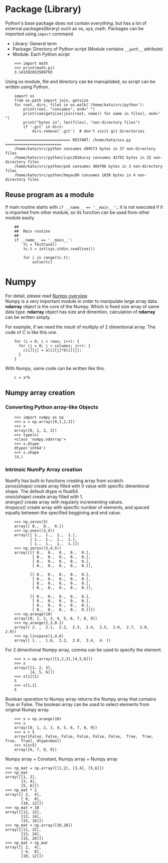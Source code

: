 # Package (Library)

Python's base package does not contain *everything*, but has a lot of external packages(library) such as os, sys, math. Packages can be imported using `import` command.

- Library: General term
- Package: Directory of Python script (Module contains `__path__` attribute)
- Module: Each Python script

```
    >>> import math
    >>> print(math.pi)
    3.141592653589793
```

Using os module, file and directory can be manupilated, so script can be written using Python.

```
    import os
    from os.path import join, getsize
    for root, dirs, files in os.walk('/home/kato/src/python'):
        print(root, "consumes", end=" ")
        print(sum(getsize(join(root, name)) for name in files), end=" ")
        print("bytes in", len(files), "non-directory files")
        if '.git' in dirs:
            dirs.remove('.git')  # don't visit git directories
    
    ========================= RESTART: /home/kato/xxx.py =========================
    /home/kato/src/python consumes 499573 bytes in 37 non-directory files
    /home/kato/src/python/icpc2016ucsy consumes 42702 bytes in 32 non-directory files
    /home/kato/src/python/ps6 consumes 484706 bytes in 3 non-directory files
    /home/kato/src/python/hmyau99 consumes 1838 bytes in 4 non-directory files
```


## Reuse program as a module
If main routine starts with `if __name__ == '__main__':`, it is not executed if it is imported from other module, so its function can be used from other module easily.

```
    ##
    ##  Main routine
    ##
    if __name__ == '__main__':
        tc = TestCase()
        tc.t = int(sys.stdin.readline())
    
        for i in range(tc.t):
            solve(tc)
```

# Numpy

For detail, please read [Numpy overview](https://docs.scipy.org/doc/numpy/)  
Numpy is a very important module in order to manipulate large array data. **ndarray** object is the core of the Numpy. Which is fixed size array of same data type. **ndarray** object has size and dimention, calculation of **ndarray** can be written simply.

For example, if we need the result of multiply of 2 dimentional array. The code of *C* is like this one.

```
    for (i = 0; i < rows; i++): {
      for (j = 0; j < columns; j++): {
        c[i][j] = a[i][j]*b[i][j];
      }
    }
```

With *Numpy*, same code can be written like this.

```
    c = a*b
```

## Numpy array creation

### Converting Python array-like Objects

```
    >>> import numpy as np
    >>> x = np.array([0,1,2,3])
    >>> x
    array([0, 1, 2, 3])
    >>> type(x)
    <class 'numpy.ndarray'>
    >>> x.dtype
    dtype('int64')
    >>> x.shape
    (4,)
```

### Intrinsic NumPy Array creation

NumPy has built-in functions creating array from scratch.  
*zeros(shape)* create array filled with 0 value with specific dimentional shape. The default dtype is float64.  
*ones(shape)* create array filled with 1.  
*arange()* create array with regularly incrementing values.  
*linspace()* create array with specific number of elements, and spaced equally between the specified beggining and end value.


```
    >>> np.zeros(3)
    array([ 0.,  0.,  0.])
    >>> np.ones((3,4))
    array([[ 1.,  1.,  1.,  1.],
           [ 1.,  1.,  1.,  1.],
           [ 1.,  1.,  1.,  1.]])
    >>> np.zeros((3,4,5))
    array([[[ 0.,  0.,  0.,  0.,  0.],
            [ 0.,  0.,  0.,  0.,  0.],
            [ 0.,  0.,  0.,  0.,  0.],
            [ 0.,  0.,  0.,  0.,  0.]],
    
           [[ 0.,  0.,  0.,  0.,  0.],
            [ 0.,  0.,  0.,  0.,  0.],
            [ 0.,  0.,  0.,  0.,  0.],
            [ 0.,  0.,  0.,  0.,  0.]],
    
           [[ 0.,  0.,  0.,  0.,  0.],
            [ 0.,  0.,  0.,  0.,  0.],
            [ 0.,  0.,  0.,  0.,  0.],
            [ 0.,  0.,  0.,  0.,  0.]]])
    >>> np.arange(10)
    array([0, 1, 2, 3, 4, 5, 6, 7, 8, 9])
    >>> np.arange(2,3,0.1)
    array([ 2. ,  2.1,  2.2,  2.3,  2.4,  2.5,  2.6,  2.7,  2.8,  2.9])
    >>> np.linspace(1,4,6)
    array([ 1. ,  1.6,  2.2,  2.8,  3.4,  4. ])
```

For 2 dimentional Numpy array, comma can be used to specify the element.

```
    >>> x = np.array([[1,2,3],[4,5,6]])
    >>> x
    array([[1, 2, 3],
           [4, 5, 6]])
    >>> x[1][1]
    5
    >>> x[1,1]
    5
```

Boolean operation to Numpy array returns the Numpy array that contains True or False. The boolean array can be used to select elements from original Numpy array.

```
    >>> x = np.arange(10)
    >>> x
    array([0, 1, 2, 3, 4, 5, 6, 7, 8, 9])
    >>> x > 5
    array([False, False, False, False, False, False,  True,  True,  True,  True], dtype=bool)
    >>> x[x>5]
    array([6, 7, 8, 9])

```

Numpy array + Constant, Numpy array + Numpy array

```
>>> np_mat = np.array([[1,2], [3,4], [5,6]])
>>> np_mat
array([[1, 2],
       [3, 4],
       [5, 6]])
>>> np_mat * 2
array([[ 2,  4],
       [ 6,  8],
       [10, 12]])
>>> np_mat + 10
array([[11, 12],
       [13, 14],
       [15, 16]])
>>> np_mat + np.array([10,20])
array([[11, 22],
       [13, 24],
       [15, 26]])
>>> np_mat + np_mat
array([[ 2,  4],
       [ 6,  8],
       [10, 12]])
```


